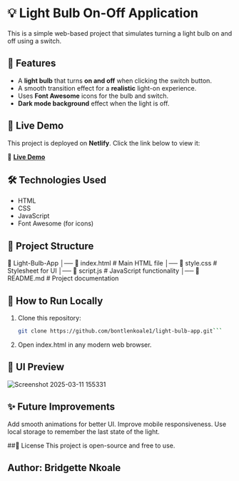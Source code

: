 # 💡 Light Bulb On-Off Application  

This is a simple web-based project that simulates turning a light bulb on and off using a switch.  

## 📌 Features  

- A **light bulb** that turns **on and off** when clicking the switch button.  
- A smooth transition effect for a **realistic** light-on experience.  
- Uses **Font Awesome** icons for the bulb and switch.  
- **Dark mode background** effect when the light is off.  

## 🚀 Live Demo  

This project is deployed on **Netlify**. Click the link below to view it:  

🔗 **[Live Demo](https://playful-unicorn-e466e1.netlify.app/)**  

## 🛠️ Technologies Used  

- HTML  
- CSS  
- JavaScript  
- Font Awesome (for icons)  

## 📂 Project Structure  
📁 Light-Bulb-App │── 📄 index.html # Main HTML file │── 📄 style.css # Stylesheet for UI │── 📄 script.js # JavaScript functionality │── 📄 README.md # Project documentation




## 🚀 How to Run Locally  

1. Clone this repository:  
   ```bash
   git clone https://github.com/bontlenkoale1/light-bulb-app.git```
2. Open index.html in any modern web browser.


## 🎨 UI Preview
![Screenshot 2025-03-11 155331](https://github.com/user-attachments/assets/aa4d9af4-70b3-4127-869b-bbd0c6a0c18d)


## ✨ Future Improvements
Add smooth animations for better UI.
Improve mobile responsiveness.
Use local storage to remember the last state of the light.


##📄 License
This project is open-source and free to use.

## Author: Bridgette Nkoale

